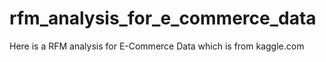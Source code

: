 # rfm_analysis_for_e_commerce_data
Here is a RFM analysis for E-Commerce Data which is from kaggle.com
